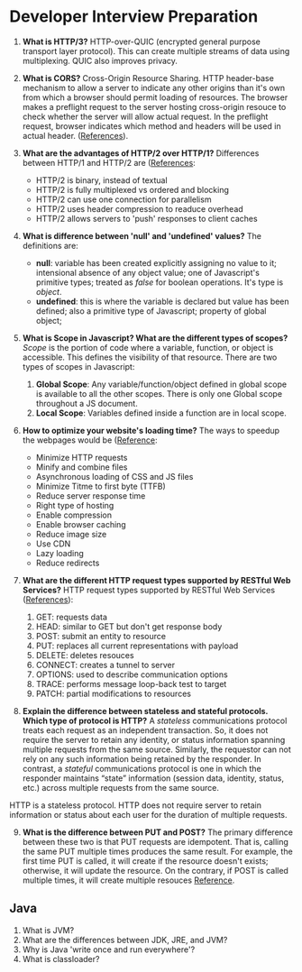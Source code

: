 # Developer Interview Preparation

1. **What is HTTP/3?** HTTP-over-QUIC (encrypted general purpose transport layer protocol). This can create multiple streams of data using multiplexing. QUIC also improves privacy.

2. **What is CORS?** Cross-Origin Resource Sharing. HTTP header-base mechanism to allow a server to indicate any other origins than it's own from which a browser should permit loading of resources. The browser makes a preflight request to the server hosting cross-origin resouce to check whether the server will allow actual request. In the preflight request, browser indicates which method and headers will be used in actual header. ([References](https://developer.mozilla.org/en-US/docs/Web/HTTP/CORS)).

3. **What are the advantages of HTTP/2 over HTTP/1?** Differences between HTTP/1 and HTTP/2 are ([References](https://moz.com/blog/http2-a-fast-secure-bedrock-for-the-future-of-seo):
	* HTTP/2 is binary, instead of textual
	* HTTP/2 is fully multiplexed vs ordered and blocking
	* HTTP/2 can use one connection for parallelism
	* HTTP/2 uses header compression to readuce overhead
	* HTTP/2 allows servers to 'push' responses to client caches


4. **What is difference between 'null' and 'undefined' values?** The definitions are: 
	* **null**: variable has been created explicitly assigning no value to it; intensional absence of any object value; one of Javascript's primitive types; treated as _false_ for boolean operations. It's type is _object_. 
	* **undefined**: this is where the variable is declared but value has been defined; also a primitive type of Javascript; property of global object;

5. **What is Scope in Javascript? What are the different types of scopes?** _Scope_ is the portion of code where a variable, function, or object is accessible. This defines the visibility of that resource. There are two types of scopes in Javascript:
	1. **Global Scope**: Any variable/function/object defined in global scope is available to all the other scopes. There is only one Global scope throughout a JS document.
	2. **Local Scope**: Variables defined inside a function are in local scope.

6. **How to optimize your website's loading time?** The ways to speedup the webpages would be ([Reference](https://www.crazyegg.com/blog/speed-up-your-website/):
	* Minimize HTTP requests
	* Minify and combine files
	* Asynchronous loading of CSS and JS files
	* Minimize Titme to first byte (TTFB)
	* Reduce server response time
	* Right type of hosting
	* Enable compression
	* Enable browser caching
	* Reduce image size
	* Use CDN
	* Lazy loading 
	* Reduce redirects

7. **What are the different HTTP request types supported by RESTful Web Services?** HTTP request types supported by RESTful Web Services ([References](https://developer.mozilla.org/en-US/docs/Web/HTTP/Methods)):
	1. GET: requests data
	2. HEAD: similar to GET but don't get response body
	3. POST: submit an entity to resource
	4. PUT: replaces all current representations with payload
	5. DELETE: deletes resouces
	6. CONNECT: creates a tunnel to server
	7. OPTIONS: used to describe communication options
	8. TRACE: performs message loop-back test to target
	9. PATCH: partial modifications to resources

8. **Explain the difference between stateless and stateful protocols. Which type of protocol is HTTP?** A _stateless_ communications protocol treats each request as an independent transaction. So, it does not require the server to retain any identity, or status information spanning multiple requests from the same source. Similarly, the requestor can not rely on any such information being retained by the responder. In contrast, a _stateful_ communications protocol is one in which the responder maintains “state” information (session data, identity, status, etc.) across multiple requests from the same source.

HTTP is a stateless protocol. HTTP does not require server to retain information or status about each user for the duration of multiple requests.

9. **What is the difference between PUT and POST?** The primary difference between these two is that PUT requests are idempotent. That is, calling the same PUT multiple times produces the same result. For example, the first time PUT is called, it will create if the resource doesn't exists; otherwise, it will update the resource. On the contrary, if POST is called multiple times, it will create multiple resouces [Reference](https://developer.mozilla.org/en-US/docs/Web/HTTP/Methods/PUT).




## Java
1. What is JVM?
2. What are the differences between JDK, JRE, and JVM?
3. Why is Java 'write once and run everywhere'?
4. What is classloader?
